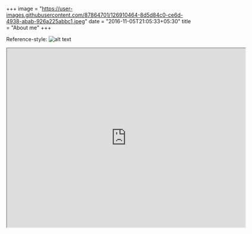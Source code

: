 +++
image = "https://user-images.githubusercontent.com/87864701/126910464-8d5d84c0-ce6d-4938-abab-926a225abbc1.jpeg"
date = "2016-11-05T21:05:33+05:30"
title = "About me"
+++

Reference-style: 
![alt text][logo]

[logo]: https://user-images.githubusercontent.com/667857/126713731-cfc45366-a7ad-4093-966a-3fe301fac244.jpeg "Second Image"

<iframe src="https://www.google.com/maps/d/embed?mid=1nhYmUP3QI8U8kxIReSc4jzRato7EJdpn&hl=en" width="640" height="480"></iframe>

